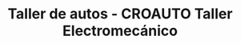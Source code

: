 ---
title: "Taller de autos - CROAUTO Taller Electromecánico"
url: /ambato/taller-de-autos-croauto-taller-electromecanico/
shop: reparación de automóviles
---